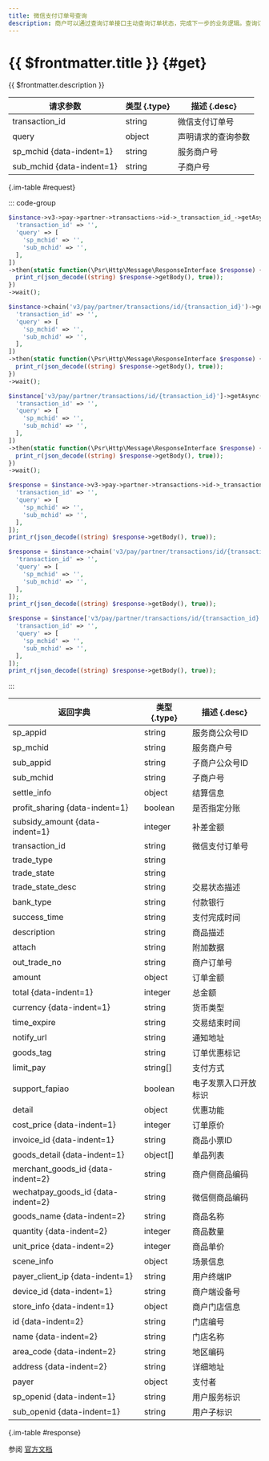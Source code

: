 ```yaml
---
title: 微信支付订单号查询
description: 商户可以通过查询订单接口主动查询订单状态，完成下一步的业务逻辑。查询订单状态可通过微信支付订单号或商户订单号两种方式查询
---
```


# {{ $frontmatter.title }} {#get}

{{ $frontmatter.description }}

| 请求参数 | 类型 {.type} | 描述 {.desc}
| --- | --- | ---
| transaction_id | string | 微信支付订单号
| query | object | 声明请求的查询参数
| sp_mchid {data-indent=1} | string | 服务商户号
| sub_mchid {data-indent=1} | string | 子商户号

{.im-table #request}

::: code-group

```php [异步纯链式]
$instance->v3->pay->partner->transactions->id->_transaction_id_->getAsync([
  'transaction_id' => '',
  'query' => [
    'sp_mchid' => '',
    'sub_mchid' => '',
  ],
])
->then(static function(\Psr\Http\Message\ResponseInterface $response) {
  print_r(json_decode((string) $response->getBody(), true));
})
->wait();
```

```php [异步声明式]
$instance->chain('v3/pay/partner/transactions/id/{transaction_id}')->getAsync([
  'transaction_id' => '',
  'query' => [
    'sp_mchid' => '',
    'sub_mchid' => '',
  ],
])
->then(static function(\Psr\Http\Message\ResponseInterface $response) {
  print_r(json_decode((string) $response->getBody(), true));
})
->wait();
```

```php [异步属性式]
$instance['v3/pay/partner/transactions/id/{transaction_id}']->getAsync([
  'transaction_id' => '',
  'query' => [
    'sp_mchid' => '',
    'sub_mchid' => '',
  ],
])
->then(static function(\Psr\Http\Message\ResponseInterface $response) {
  print_r(json_decode((string) $response->getBody(), true));
})
->wait();
```

```php [同步纯链式]
$response = $instance->v3->pay->partner->transactions->id->_transaction_id_->get([
  'transaction_id' => '',
  'query' => [
    'sp_mchid' => '',
    'sub_mchid' => '',
  ],
]);
print_r(json_decode((string) $response->getBody(), true));
```

```php [同步声明式]
$response = $instance->chain('v3/pay/partner/transactions/id/{transaction_id}')->get([
  'transaction_id' => '',
  'query' => [
    'sp_mchid' => '',
    'sub_mchid' => '',
  ],
]);
print_r(json_decode((string) $response->getBody(), true));
```

```php [同步属性式]
$response = $instance['v3/pay/partner/transactions/id/{transaction_id}']->get([
  'transaction_id' => '',
  'query' => [
    'sp_mchid' => '',
    'sub_mchid' => '',
  ],
]);
print_r(json_decode((string) $response->getBody(), true));
```

:::

| 返回字典 | 类型 {.type} | 描述 {.desc}
| --- | --- | ---
| sp_appid | string | 服务商公众号ID
| sp_mchid | string | 服务商户号
| sub_appid | string | 子商户公众号ID
| sub_mchid | string | 子商户号
| settle_info | object | 结算信息
| profit_sharing {data-indent=1} | boolean | 是否指定分账
| subsidy_amount {data-indent=1} | integer | 补差金额
| transaction_id | string | 微信支付订单号
| trade_type | string | 
| trade_state | string | 
| trade_state_desc | string | 交易状态描述
| bank_type | string | 付款银行
| success_time | string | 支付完成时间
| description | string | 商品描述
| attach | string | 附加数据
| out_trade_no | string | 商户订单号
| amount | object | 订单金额
| total {data-indent=1} | integer | 总金额
| currency {data-indent=1} | string | 货币类型
| time_expire | string | 交易结束时间
| notify_url | string | 通知地址
| goods_tag | string | 订单优惠标记
| limit_pay | string[] | 支付方式
| support_fapiao | boolean | 电子发票入口开放标识
| detail | object | 优惠功能
| cost_price {data-indent=1} | integer | 订单原价
| invoice_id {data-indent=1} | string | 商品小票ID
| goods_detail {data-indent=1} | object[] | 单品列表
| merchant_goods_id {data-indent=2} | string | 商户侧商品编码
| wechatpay_goods_id {data-indent=2} | string | 微信侧商品编码
| goods_name {data-indent=2} | string | 商品名称
| quantity {data-indent=2} | integer | 商品数量
| unit_price {data-indent=2} | integer | 商品单价
| scene_info | object | 场景信息
| payer_client_ip {data-indent=1} | string | 用户终端IP
| device_id {data-indent=1} | string | 商户端设备号
| store_info {data-indent=1} | object | 商户门店信息
| id {data-indent=2} | string | 门店编号
| name {data-indent=2} | string | 门店名称
| area_code {data-indent=2} | string | 地区编码
| address {data-indent=2} | string | 详细地址
| payer | object | 支付者
| sp_openid {data-indent=1} | string | 用户服务标识
| sub_openid {data-indent=1} | string | 用户子标识

{.im-table #response}

参阅 [官方文档](https://pay.weixin.qq.com/wiki/doc/apiv3/wxpay/pay/transactions/chapter5_5.shtml)
